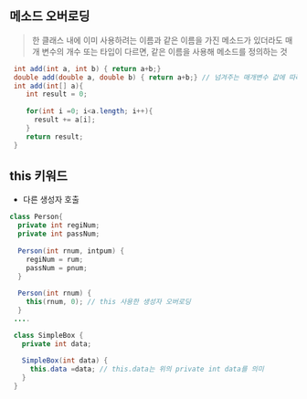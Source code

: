 ## 메소드 오버로딩
> 한 클래스 내에 이미 사용하려는 이름과 같은 이름을 가진 메소드가 있더라도 매개 변수의 개수 또는 타입이 다르면, 같은 이름을 사용해 메소드를 정의하는 것

```java
 int add(int a, int b) { return a+b;} 
 double add(double a, double b) { return a+b;} // 넘겨주는 매개변수 값에 따라 오버로딩된 메소드가 호출된다
 int add(int[] a){
    int result = 0;
    
    for(int i =0; i<a.length; i++){
      result += a[i];
    }
    return result;
 }
 ```
## this 키워드
- 다른 생성자 호출 
 ```java
 class Person{
   private int regiNum;
   private int passNum;
   
   Person(int rnum, intpum) {
     regiNum = rum;
     passNum = pnum;
   }
   
   Person(int rnum) {
     this(rnum, 0); // this 사용한 생성자 오버로딩 
   }
  ....
 ```
 ```java
  class SimpleBox {
    private int data;
    
    SimpleBox(int data) {
      this.data =data; // this.data는 위의 private int data를 의미
    }
  }  
 
